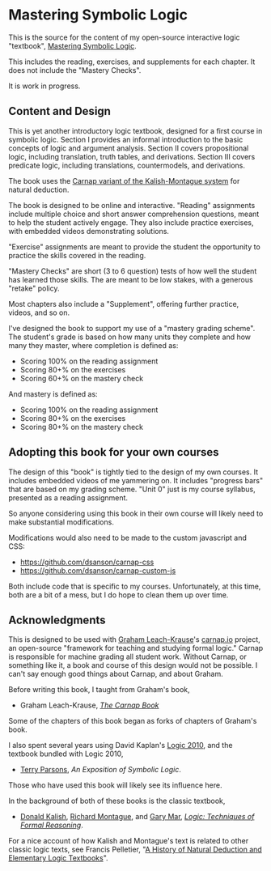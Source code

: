 # Mastering Symbolic Logic

This is the source for the content of my open-source interactive logic "textbook",
[Mastering Symbolic
Logic](https://carnap.io/shared/dsanson@gmail.com/Book_s22).

This includes the reading, exercises, and supplements for each chapter. It
does not include the "Mastery Checks".

It is work in progress.

## Content and Design

This is yet another introductory logic textbook, 
 designed for a first course in symbolic logic.
Section I provides an informal introduction to the basic concepts of logic and argument analysis. 
Section II covers propositional logic, including translation, truth tables, and derivations.
Section III covers predicate logic, including translations, countermodels, and derivations.

The book uses the [Carnap variant of the Kalish-Montague system](https://carnap.io/srv/doc/montague.md) for natural deduction.

The book is designed to be online and interactive.
"Reading" assignments include multiple choice and 
 short answer comprehension questions, 
 meant to help the student actively engage.
They also include practice exercises,
 with embedded videos demonstrating solutions.

"Exercise" assignments are meant to provide the student
 the opportunity to practice the skills covered in the reading.

"Mastery Checks" are short (3 to 6 question) tests of how well
 the student has learned those skills.
The are meant to be low stakes,
 with a generous "retake" policy.

Most chapters also include a "Supplement",
 offering further practice, videos, and so on.

I've designed the book to support my use of a "mastery grading scheme".
The student's grade is based on how many units they complete and how many they
master, where completion is defined as:

-   Scoring 100% on the reading assignment
-   Scoring 80+% on the exercises
-   Scoring 60+% on the mastery check

And mastery is defined as:

-   Scoring 100% on the reading assignment
-   Scoring 80+% on the exercises
-   Scoring 80+% on the mastery check

## Adopting this book for your own courses

The design of this "book" is tightly tied to the design of my own courses.
It includes embedded videos of me yammering on.
It includes "progress bars" that are based on my grading scheme.
"Unit 0" just is my course syllabus, presented as a reading assignment.

So anyone considering using this book in their own course will likely need to
make substantial modifications.

Modifications would also need to be made to the custom javascript and CSS:

-   <https://github.com/dsanson/carnap-css>
-   <https://github.com/dsanson/carnap-custom-js>

Both include code that is specific to my courses.
Unfortunately, at this time, both are a bit of a mess,
 but I do hope to clean them up over time.

## Acknowledgments

This is designed to be used with 
 [Graham Leach-Krause](https://www.k-state.edu/philos/people/faculty/leachkrouse.html)'s 
 [carnap.io](https://carnap.io) project,
 an open-source "framework for teaching and studying formal logic." 
Carnap is responsible for machine grading all student work.
Without Carnap, or something like it, a book and course of this design would
not be possible.
I can't say enough good things about Carnap,
 and about Graham.

Before writing this book, I taught from Graham's book,

-   Graham Leach-Krause, [*The Carnap Book*](https://carnap.io/book/1)

Some of the chapters of this book began as forks of chapters of Graham's book.

I also spent several years using
David Kaplan's [Logic 2010](https://logiclx.humnet.ucla.edu/),
and the textbook bundled with Logic 2010,

-   [Terry Parsons](https://philosophy.ucla.edu/?p=3734), *An Exposition of Symbolic Logic*.

Those who have used this book will likely see its influence here.

In the background of both of these books is the classic textbook,

-   [Donald Kalish](https://en.wikipedia.org/wiki/Donald_Kalish),
    [Richard Montague](https://en.wikipedia.org/wiki/Richard_Montague), and
    [Gary
    Mar](https://www.stonybrook.edu/commcms/philosophy/people/_faculty/mar.php), [*Logic: Techniques of Formal
    Reasoning*](http://www.worldcat.org/oclc/1113548568).

For a nice account of how 
 Kalish and Montague's text is related to other classic logic texts, 
 see Francis Pelletier, "[A History of Natural Deduction and Elementary Logic
Textbooks](https://www.sfu.ca/~jeffpell/papers/pelletierNDtexts.pdf)".
